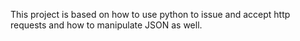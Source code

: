This project is based on how to use python to issue and accept http requests and how to manipulate JSON as well.